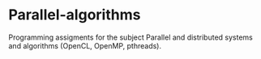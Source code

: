 # Parallel-algorithms

Programming assigments for the subject Parallel and distributed systems and algorithms (OpenCL, OpenMP, pthreads).

